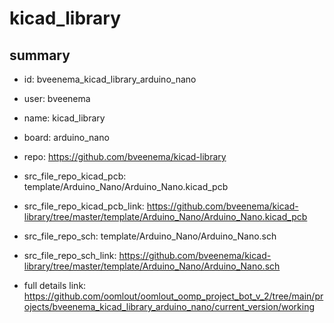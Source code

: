 # kicad_library
 
## summary 
* id: bveenema_kicad_library_arduino_nano
* user: bveenema
* name: kicad_library
* board: arduino_nano
* repo: https://github.com/bveenema/kicad-library
* src_file_repo_kicad_pcb: template/Arduino_Nano/Arduino_Nano.kicad_pcb
* src_file_repo_kicad_pcb_link: https://github.com/bveenema/kicad-library/tree/master/template/Arduino_Nano/Arduino_Nano.kicad_pcb


* src_file_repo_sch: template/Arduino_Nano/Arduino_Nano.sch
* src_file_repo_sch_link: https://github.com/bveenema/kicad-library/tree/master/template/Arduino_Nano/Arduino_Nano.sch
* full details link: https://github.com/oomlout/oomlout_oomp_project_bot_v_2/tree/main/projects/bveenema_kicad_library_arduino_nano/current_version/working  







